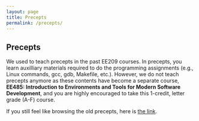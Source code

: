 ```yaml
---
layout: page
title: Precepts
permalink: /precepts/
---
```


<h2>Precepts</h2>

We used to teach precepts in the past EE209 courses. In precepts, you learn auxilliary materials required to do the programming assignments (e.g., Linux commands, gcc, gdb, Makefile, etc.). However, we do not teach precepts anymore as these contents have become a separate course, **EE485: Introduction to Environments and Tools for Modern Software Development**, and you are highly encouraged to take this 1-credit, letter grade (A-F) course.

If you still feel like browsing the old precepts, here is [the link](https://ee209-2020-fall.github.io/precepts/).   


